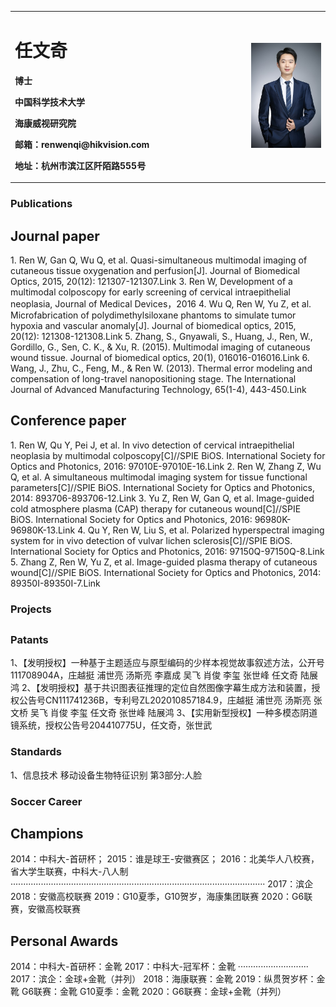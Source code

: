 <table border="0">
  <tr>
    <td width="75%">
      <h1>任文奇</h1>
      <p><b>博士</b></p>
      <p><b>中国科学技术大学</b></p>
      <p><b>海康威视研究院</b></p>
      <p><b>邮箱：renwenqi@hikvision.com</b></p>
      <p><b>地址：杭州市滨江区阡陌路555号</b></p>
    </td>
    <td width="25%">
      <img src="/任文奇-形象照 - small.JPG" width="100%">
    </td>
  </tr>
</table>

### Publications
## Journal paper
1. Ren W, Gan Q, Wu Q, et al. Quasi-simultaneous multimodal imaging of cutaneous tissue oxygenation and perfusion[J]. Journal of Biomedical Optics, 2015, 20(12): 121307-121307.Link
3. Ren W, Development of a multimodal colposcopy for early screening of cervical intraepithelial neoplasia, Journal of Medical Devices，2016
4. Wu Q, Ren W, Yu Z, et al. Microfabrication of polydimethylsiloxane phantoms to simulate tumor hypoxia and vascular anomaly[J]. Journal of biomedical optics, 2015, 20(12): 121308-121308.Link
5. Zhang, S., Gnyawali, S., Huang, J., Ren, W., Gordillo, G., Sen, C. K., & Xu, R. (2015). Multimodal imaging of cutaneous wound tissue. Journal of biomedical optics, 20(1), 016016-016016.Link
6. Wang, J., Zhu, C., Feng, M., & Ren W. (2013). Thermal error modeling and compensation of long-travel nanopositioning stage. The International Journal of Advanced Manufacturing Technology, 65(1-4), 443-450.Link
## Conference paper
1. Ren W, Qu Y, Pei J, et al. In vivo detection of cervical intraepithelial neoplasia by multimodal colposcopy[C]//SPIE BiOS. International Society for Optics and Photonics, 2016: 97010E-97010E-16.Link
2. Ren W, Zhang Z, Wu Q, et al. A simultaneous multimodal imaging system for tissue functional parameters[C]//SPIE BiOS. International Society for Optics and Photonics, 2014: 893706-893706-12.Link
3. Yu Z, Ren W, Gan Q, et al. Image-guided cold atmosphere plasma (CAP) therapy for cutaneous wound[C]//SPIE BiOS. International Society for Optics and Photonics, 2016: 96980K-96980K-13.Link
4. Qu Y, Ren W, Liu S, et al. Polarized hyperspectral imaging system for in vivo detection of vulvar lichen sclerosis[C]//SPIE BiOS. International Society for Optics and Photonics, 2016: 97150Q-97150Q-8.Link
5. Zhang Z, Ren W, Yu Z, et al. Image-guided plasma therapy of cutaneous wound[C]//SPIE BiOS. International Society for Optics and Photonics, 2014: 89350I-89350I-7.Link


### Projects
##

### Patants
1、【发明授权】一种基于主题适应与原型编码的少样本视觉故事叙述方法，公开号111708904A，庄越挺 浦世亮 汤斯亮 李嘉成 吴飞 肖俊 李玺 张世峰 任文奇 陆展鸿
2、【发明授权】基于共识图表征推理的定位自然图像字幕生成方法和装置，授权公告号CN111741236B，专利号ZL202010857184.9，庄越挺 浦世亮 汤斯亮 张文桥 吴飞 肖俊 李玺 任文奇 张世峰 陆展鸿
3、【实用新型授权】一种多模态阴道镜系统，授权公告号204410775U，任文奇，张世武

### Standards
1、信息技术 移动设备生物特征识别 第3部分:人脸


### Soccer Career
## Champions
2014：中科大-首研杯；
2015：谁是球王-安徽赛区；
2016：北美华人八校赛，省大学生联赛，中科大-八人制
·····································································································
2017：滨企
2018：安徽高校联赛
2019：G10夏季，G10贺岁，海康集团联赛
2020：G6联赛，安徽高校联赛

## Personal Awards
2014：中科大-首研杯：金靴
2017：中科大-冠军杯：金靴
····························
2017：滨企：金球+金靴（并列）
2018：海康联赛：金靴
2019：纵贯贺岁杯：金靴
             G6联赛：金靴
             G10夏季：金靴
2020：G6联赛：金球+金靴（并列）
